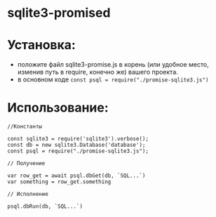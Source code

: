 # sqlite3-promised

# Установка:
- положите файл sqlite3-promise.js в корень (или удобное место, изменив путь в require, конечно же) вашего проекта.
- в основном коде `const psql = require("./promise-sqlite3.js")`

# Использование:
```
//Константы

const sqlite3 = require('sqlite3').verbose();
const db = new sqlite3.Database('database');
const psql = require("./promise-sqlite3.js");

// Получение

var row_get = await psql.dbGet(db, `SQL...`)
var something = row_get.something

// Исполнение

psql.dbRun(db, `SQL...`)

```
